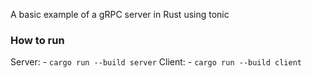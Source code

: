 A basic example of a gRPC server in Rust using tonic

### How to run

Server: - `cargo run --build server`
Client: - `cargo run --build client`